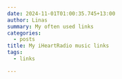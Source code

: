 ```yaml
---
date: 2024-11-01T01:00:35.745+13:00
author: Linas
summary: My often used links
categories:
  - posts
title: My iHeartRadio music links
tags:
  - links

---
```


<style>
.container {
    display: grid;
    grid-template-columns: repeat(auto-fit, minmax(100px, 1fr));
}
.btn {
    background-color: #dddddd;
    padding: 5px;
    margin: 5px;
    height: 90%;
    text-align: center;
}

</style>


<div id="iheart" class="container">
</div>


<script>

function shuffleArray(array) {
  for (let i = array.length - 1; i > 0; i--) {
    const j = Math.floor(Math.random() * (i + 1));
    [array[i], array[j]] = [array[j], array[i]];
  }
  return array;
}

function renderMusicArtistsHTML(artistsData) {
  const shuffledArtists = shuffleArray([...artistsData]);
  return shuffledArtists.map(artist => {
    return `<a href="${artist.url}" target="_blank"><div class="btn">${artist.title}</div></a>`;
  }).join('');
}


const musicArtists = [
  {
    "title": "Ed Guy",
    "url": "https://www.iheart.com/artist/edguy-4953/"
  },
  {
    "title": "The Prodigy",
    "url": "https://www.iheart.com/artist/the-prodigy-37121/"
  },
  {
    "title": "Fatboy slim",
    "url": "https://www.iheart.com/artist/fatboy-slim-29305/"
  },
  {
    "title": "CSS",
    "url": "https://www.iheart.com/artist/css-86492/"
  },
  {
    "title": "Chemical brothers",
    "url": "https://www.iheart.com/artist/the-chemical-brothers-27831/"
  },
  {
    "title": "Sisters of Mercy",
    "url": "https://www.iheart.com/artist/the-sisters-of-mercy-75773/"
  },
  {
    "title": "Cage the elephant",
    "url": "https://www.iheart.com/artist/cage-the-elephant-117804/"
  },
  {
    "title": "Andrew WK",
    "url": "https://www.iheart.com/artist/andrew-w-k-39618/"
  },
  {
    "title": "Beck",
    "url": "https://www.iheart.com/artist/beck-11447/"
  },
  {
    "title": "Gorillaz",
    "url": "https://www.iheart.com/artist/gorillaz-29588/"
  },
  {
    "title": "Nirvana",
    "url": "https://www.iheart.com/artist/nirvana-40473/"
  },
  {
    "title": "Sublime",
    "url": "https://www.iheart.com/artist/nirvana-40473/"
  },
  {
    "title": "Gnarls Barkley",
    "url": "https://www.iheart.com/artist/gnarls-barkley-58770/"
  },
  {
    "title": "Kaleo",
    "url": "https://www.iheart.com/artist/kaleo-352537/"
  },
  {
    "title": "Bishop briggs",
    "url": "https://www.iheart.com/artist/bishop-briggs-31199070/"
  },
  {
    "title": "Kongos",
    "url": "https://www.iheart.com/artist/kongos-771253/"
  },
  {
    "title": "The Black Keys",
    "url": "https://www.iheart.com/artist/the-black-keys-9288/"
  },
  {
    "title": "The Raconteurs",
    "url": "https://www.iheart.com/artist/the-raconteurs-58373/"
  },
  {
    "title": "Cake",
    "url": "https://www.iheart.com/artist/cake-70491/"
  },
  {
    "title": "The Presidents of the United States",
    "url": "https://www.iheart.com/artist/the-presidents-of-the-united-states-131862/"
  },
  {
    "title": "Bloodhound Gang",
    "url": "https://www.iheart.com/artist/bloodhound-gang-39404/"
  },
  {
    "title": "The Offspring",
    "url": "https://www.iheart.com/artist/the-offspring-80925/"
  },
  {
    "title": "The Flaming Lips",
    "url": "https://www.iheart.com/artist/the-flaming-lips-33830/"
  },
  {
    "title": "Liquido - Narcotic",
    "url": "https://www.iheart.com/artist/liquido-3602/songs/narcotic-33564300/"
  },
  {
    "title": "Shiny Toy Guns",
    "url": "https://www.iheart.com/artist/shiny-toy-guns-6345/"
  },
  {
    "title": "Maneskin",
    "url": "https://www.iheart.com/artist/maneskin-31997005/"
  },
  {
    "title": "Smash Mouth",
    "url": "https://www.iheart.com/artist/smash-mouth-39146/"
  },
  {
    "title": "Bowling for Soup",
    "url": "https://www.iheart.com/artist/bowling-for-soup-57672/"
  },
  {
    "title": "Ladytron",
    "url": "https://www.iheart.com/artist/ladytron-182332/"
  },
  {
    "title": "Tocotronic - Gehen die Leute",
    "url": "https://www.iheart.com/artist/tocotronic-207585/songs/gehen-die-leute-125048587/"
  },
  {
    "title": "Tocotronic",
    "url": "https://www.iheart.com/artist/tocotronic-207585/"
  },
  {
    "title": "The BossHoss",
    "url": "https://www.iheart.com/artist/the-bosshoss-30295187/"
  },
  {
    "title": "Johnny Cash",
    "url": "https://www.iheart.com/artist/johnny-cash-1616/"
  },
  {
    "title": "Nine Inch Nails",
    "url": "https://www.iheart.com/artist/nine-inch-nails-40022/"
  },
  {
    "title": "R.E.M.",
    "url": "https://www.iheart.com/artist/rem-3610/"
  },
  {
    "title": "Drugstore",
    "url": "https://www.iheart.com/artist/drugstore-126197/"
  },
  {
    "title": "Rob Dougan",
    "url": "https://www.iheart.com/artist/rob-dougan-98589/"
  },
  {
    "title": "Flight of the Conchords",
    "url": "https://www.iheart.com/artist/flight-of-the-conchords-98661/"
  },
  {
    "title": "Radiohead",
    "url": "https://www.iheart.com/artist/radiohead-974/"
  },
  {
    "title": "Biplan",
    "url": "https://www.iheart.com/artist/biplan-633878/albums/braks-55327560/"
  },
  {
    "title": "The Crystal Method",
    "url": "https://www.iheart.com/artist/the-crystal-method-11521/"
  },
  {
    "title": "Colony House",
    "url": "https://www.iheart.com/artist/colony-house-30401248/songs/cannonballers-184575821/"
  },
  {
    "title": "Alice in Videoland",
    "url": "https://www.iheart.com/artist/alice-in-videoland-141425/"
  },
  {
    "title": "Lana Del Rey",
    "url": "https://www.iheart.com/artist/lana-del-rey-692502/songs/say-yes-to-heaven-217591471/"
  },
  {
    "title": "The Last Dinner Party",
    "url": "https://www.iheart.com/artist/the-last-dinner-party-40240530/"
  },
  {
    "title": "Live - All Over You",
    "url": "https://www.iheart.com/artist/live-41289/songs/all-over-you-76445055/"
  },
  {
    "title": "Ash",
    "url": "https://www.iheart.com/artist/ash-30704131/"
  },
  {
    "title": "Goldfrapp",
    "url": "https://www.iheart.com/artist/goldfrapp-29488/"
  },
  {
    "title": "Rage Against the Machine",
    "url": "https://www.iheart.com/artist/rage-against-the-machine-89499/"
  },
  {
    "title": "East River Pipe - Summer Boy",
    "url": "https://www.iheart.com/artist/east-river-pipe-281491/songs/summer-boy-128349345/"
  },
  {
    "title": "A House",
    "url": "https://www.iheart.com/artist/a-house-30426254/"
  },
  {
    "title": "The Jesus and Mary Chain",
    "url": "https://www.iheart.com/artist/the-jesus-and-mary-chain-949860/"
  },
  {
    "title": "JJ72",
    "url": "https://www.iheart.com/artist/jj72-212261/"
  },
  {
    "title": "Generationals",
    "url": "https://www.iheart.com/artist/generationals-453972/"
  },  
  {
    "title": "Kent",
    "url": "https://www.iheart.com/artist/kent-30729019/"
  },  
  {
    "title": "Iggy Pop",
    "url": "https://www.iheart.com/artist/iggy-pop-9649/"
  },
  {
    "title": "The Charlatans",
    "url": "https://www.iheart.com/artist/the-charlatans-126338/"
  },    
  {
    "title": "Bend Sinister",
    "url": "https://www.iheart.com/artist/bend-sinister-215207/"
  }
];

const musicArtistsHTML = renderMusicArtistsHTML(musicArtists);
document.getElementById('iheart').innerHTML = musicArtistsHTML;

</script>
